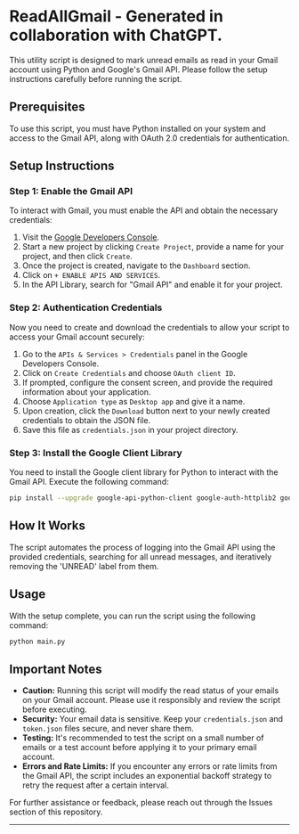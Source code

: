 # ReadAllGmail - Generated in collaboration with ChatGPT.
This utility script is designed to mark unread emails as read in your Gmail account using Python and Google's Gmail API. Please follow the setup instructions carefully before running the script.

## Prerequisites
To use this script, you must have Python installed on your system and access to the Gmail API, along with OAuth 2.0 credentials for authentication.

## Setup Instructions

### Step 1: Enable the Gmail API
To interact with Gmail, you must enable the API and obtain the necessary credentials:

1. Visit the [Google Developers Console](https://console.developers.google.com/).
2. Start a new project by clicking `Create Project`, provide a name for your project, and then click `Create`.
3. Once the project is created, navigate to the `Dashboard` section.
4. Click on `+ ENABLE APIS AND SERVICES`.
5. In the API Library, search for "Gmail API" and enable it for your project.

### Step 2: Authentication Credentials
Now you need to create and download the credentials to allow your script to access your Gmail account securely:

1. Go to the `APIs & Services > Credentials` panel in the Google Developers Console.
2. Click on `Create Credentials` and choose `OAuth client ID`.
3. If prompted, configure the consent screen, and provide the required information about your application.
4. Choose `Application type` as `Desktop app` and give it a name.
5. Upon creation, click the `Download` button next to your newly created credentials to obtain the JSON file.
6. Save this file as `credentials.json` in your project directory.

### Step 3: Install the Google Client Library
You need to install the Google client library for Python to interact with the Gmail API. Execute the following command:

```bash
pip install --upgrade google-api-python-client google-auth-httplib2 google-auth-oauthlib
```

## How It Works

The script automates the process of logging into the Gmail API using the provided credentials, searching for all unread messages, and iteratively removing the 'UNREAD' label from them.

## Usage

With the setup complete, you can run the script using the following command:

```bash
python main.py
```

## Important Notes

- **Caution:** Running this script will modify the read status of your emails on your Gmail account. Please use it responsibly and review the script before executing.
- **Security:** Your email data is sensitive. Keep your `credentials.json` and `token.json` files secure, and never share them.
- **Testing:** It's recommended to test the script on a small number of emails or a test account before applying it to your primary email account.
- **Errors and Rate Limits:** If you encounter any errors or rate limits from the Gmail API, the script includes an exponential backoff strategy to retry the request after a certain interval.

For further assistance or feedback, please reach out through the Issues section of this repository.

---

